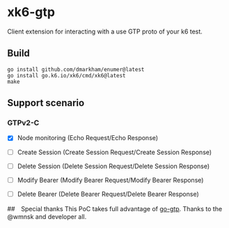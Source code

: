 # xk6-gtp
Client extension for interacting with a use GTP proto of your k6 test.

## Build
```shell=
go install github.com/dmarkham/enumer@latest
go install go.k6.io/xk6/cmd/xk6@latest
make
```

## Support scenario
### GTPv2-C
- [x] Node monitoring (Echo Request/Echo Response)
- [ ] Create Session  (Create Session Request/Create Session Response)
- [ ] Delete Session (Delete Session Request/Delete Session Response)
- [ ] Modify Bearer (Modify Bearer Request/Modify Bearer Response)
- [ ] Delete Bearer (Delete Bearer Request/Delete Bearer Response)


##　Special thanks
This PoC takes full advantage of [go-gtp](https://github.com/wmnsk/go-gtp). Thanks to the @wmnsk and developer all.
